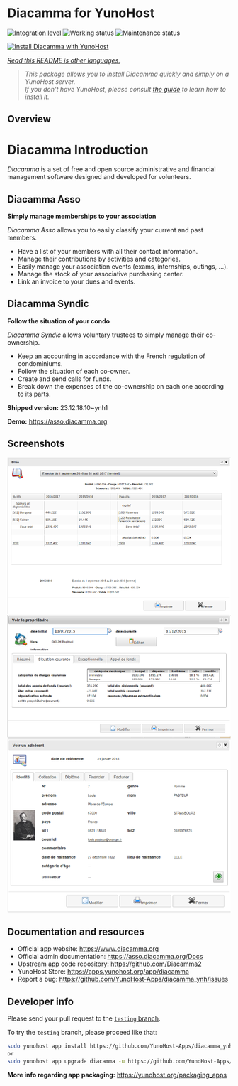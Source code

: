 <!--
N.B.: This README was automatically generated by <https://github.com/YunoHost/apps/tree/master/tools/readme_generator>
It shall NOT be edited by hand.
-->

# Diacamma for YunoHost

[![Integration level](https://dash.yunohost.org/integration/diacamma.svg)](https://dash.yunohost.org/appci/app/diacamma) ![Working status](https://ci-apps.yunohost.org/ci/badges/diacamma.status.svg) ![Maintenance status](https://ci-apps.yunohost.org/ci/badges/diacamma.maintain.svg)

[![Install Diacamma with YunoHost](https://install-app.yunohost.org/install-with-yunohost.svg)](https://install-app.yunohost.org/?app=diacamma)

*[Read this README is other languages.](./ALL_README.md)*

> *This package allows you to install Diacamma quickly and simply on a YunoHost server.*  
> *If you don't have YunoHost, please consult [the guide](https://yunohost.org/install) to learn how to install it.*

## Overview

# Diacamma Introduction

_Diacamma_ is a set of free and open source administrative and financial management software designed and developed for volunteers.

## Diacamma Asso

**Simply manage memberships to your association**

_Diacamma Asso_ allows you to easily classify your current and past members.

 * Have a list of your members with all their contact information.
 * Manage their contributions by activities and categories.
 * Easily manage your association events (exams, internships, outings, ...).
 * Manage the stock of your associative purchasing center.
 * Link an invoice to your dues and events.
 
## Diacamma Syndic

**Follow the situation of your condo**

_Diacamma Syndic_ allows voluntary trustees to simply manage their co-ownership.

 * Keep an accounting in accordance with the French regulation of condominiums.
 * Follow the situation of each co-owner.
 * Create and send calls for funds.
 * Break down the expenses of the co-ownership on each one according to its parts.
 


**Shipped version:** 23.12.18.10~ynh1

**Demo:** <https://asso.diacamma.org>

## Screenshots

![Screenshot of Diacamma](./doc/screenshots/03_bilan_comptable.png)
![Screenshot of Diacamma](./doc/screenshots/02_situation_coporprietaire.png)
![Screenshot of Diacamma](./doc/screenshots/01_fiche_adherent.png)

## Documentation and resources

- Official app website: <https://www.diacamma.org>
- Official admin documentation: <https://asso.diacamma.org/Docs>
- Upstream app code repository: <https://github.com/Diacamma2>
- YunoHost Store: <https://apps.yunohost.org/app/diacamma>
- Report a bug: <https://github.com/YunoHost-Apps/diacamma_ynh/issues>

## Developer info

Please send your pull request to the [`testing` branch](https://github.com/YunoHost-Apps/diacamma_ynh/tree/testing).

To try the `testing` branch, please proceed like that:

```bash
sudo yunohost app install https://github.com/YunoHost-Apps/diacamma_ynh/tree/testing --debug
or
sudo yunohost app upgrade diacamma -u https://github.com/YunoHost-Apps/diacamma_ynh/tree/testing --debug
```

**More info regarding app packaging:** <https://yunohost.org/packaging_apps>
